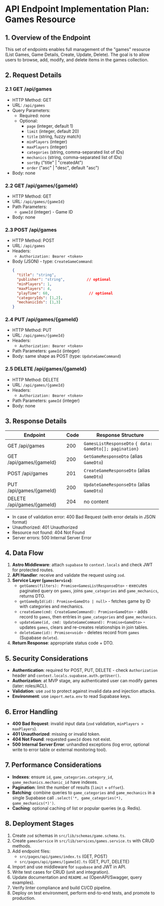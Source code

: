 # API Endpoint Implementation Plan: Games Resource

## 1. Overview of the Endpoint
This set of endpoints enables full management of the "games" resource (List Games, Game Details, Create, Update, Delete). The goal is to allow users to browse, add, modify, and delete items in the games collection.

## 2. Request Details

### 2.1 GET /api/games
- HTTP Method: GET
- URL: `/api/games`
- Query Parameters:
  - Required: none
  - Optional:
    - `page` (integer, default 1)
    - `limit` (integer, default 20)
    - `title` (string, fuzzy match)
    - `minPlayers` (integer)
    - `maxPlayers` (integer)
    - `categories` (string, comma-separated list of IDs)
    - `mechanics` (string, comma-separated list of IDs)
    - `sortBy` ("title" | "createdAt")
    - `order` ("asc" | "desc", default "asc")
- Body: none

### 2.2 GET /api/games/{gameId}
- HTTP Method: GET
- URL: `/api/games/{gameId}`
- Path Parameters:
  - `gameId` (integer) - Game ID
- Body: none

### 2.3 POST /api/games
- HTTP Method: POST
- URL: `/api/games`
- Headers:
  - `Authorization: Bearer <token>`
- Body (JSON) - type: `CreateGameCommand`:
  ```json
  {
    "title": "string",
    "publisher": "string",          // optional
    "minPlayers": 1,
    "maxPlayers": 4,
    "playTime": 60,                  // optional
    "categoryIds": [1,2],
    "mechanicIds": [1,3]
  }
  ```

### 2.4 PUT /api/games/{gameId}
- HTTP Method: PUT
- URL: `/api/games/{gameId}`
- Headers:
  - `Authorization: Bearer <token>`
- Path Parameters: `gameId` (integer)
- Body: same shape as POST (type: `UpdateGameCommand`)

### 2.5 DELETE /api/games/{gameId}
- HTTP Method: DELETE
- URL: `/api/games/{gameId}`
- Headers:
  - `Authorization: Bearer <token>`
- Path Parameters: `gameId` (integer)
- Body: none

## 3. Response Details

| Endpoint                    | Code   | Response Structure                                    |
|-----------------------------|-------|---------------------------------------------------------|
| GET /api/games              | 200   | `GamesListResponseDto` `{ data: GameDto[]; pagination}` |
| GET /api/games/{gameId}     | 200   | `GetGameResponseDto` (alias `GameDto`)                 |
| POST /api/games             | 201   | `CreateGameResponseDto` (alias `GameDto`)              |
| PUT /api/games/{gameId}     | 200   | `UpdateGameResponseDto` (alias `GameDto`)              |
| DELETE /api/games/{gameId}  | 204   | no content                                             |

- In case of validation error: 400 Bad Request (with error details in JSON format)
- Unauthorized: 401 Unauthorized
- Resource not found: 404 Not Found
- Server errors: 500 Internal Server Error

## 4. Data Flow
1. **Astro Middleware**: attach `supabase` to `context.locals` and check JWT for protected routes.
2. **API Handler**: receive and validate the request using `zod`.
3. **Service Layer (`gamesService`)**:
   - `getGames(filters): Promise<GamesListResponseDto>` - executes paginated query on `games`, joins `game_categories` and `game_mechanics`, returns DTO.
   - `getGameById(id): Promise<GameDto | null>` - fetches game by ID with categories and mechanics.
   - `createGame(cmd: CreateGameCommand): Promise<GameDto>` - adds record to `games`, then entries in `game_categories` and `game_mechanics`.
   - `updateGame(id, cmd: UpdateGameCommand): Promise<GameDto>` - updates `games`, clears and re-creates relationships in join tables.
   - `deleteGame(id): Promise<void>` - deletes record from `games` (Supabase `delete`).
4. **Return Response**: appropriate status code + DTO.

## 5. Security Considerations
- **Authentication**: required for POST, PUT, DELETE - check `Authorization` header and `context.locals.supabase.auth.getUser()`.
- **Authorization**: at MVP stage, any authenticated user can modify games (later: roles/ACL).
- **Validation**: use `zod` to protect against invalid data and injection attacks.
- **Environment**: use `import.meta.env` to read Supabase keys.

## 6. Error Handling
- **400 Bad Request**: invalid input data (`zod` validation, `minPlayers > maxPlayers`).
- **401 Unauthorized**: missing or invalid token.
- **404 Not Found**: requested `gameId` does not exist.
- **500 Internal Server Error**: unhandled exceptions (log error, optional write to error table or external monitoring tool).

## 7. Performance Considerations
- **Indexes**: ensure `id`, `game_categories.category_id`, `game_mechanics.mechanic_id` have indexes.
- **Pagination**: limit the number of results (`limit` + `offset`).
- **Batching**: combine queries to `game_categories` and `game_mechanics` in a single Supabase call `.select('*, game_categories(*), game_mechanics(*)')`.
- **Caching**: optional caching of list or popular queries (e.g. Redis).

## 8. Deployment Stages
1. Create `zod` schemas in `src/lib/schemas/game.schema.ts`.
2. Create `gamesService` in `src/lib/services/games.service.ts` with CRUD methods.
3. Add endpoint files:
   - `src/pages/api/games/index.ts` (GET, POST)
   - `src/pages/api/games/[gameId].ts` (GET, PUT, DELETE)
4. Import and use middleware for `supabase` and JWT in API.
5. Write test cases for CRUD (unit and integration).
6. Update documentation and `README.md` (OpenAPI/Swagger, query examples).
7. Verify linter compliance and build CI/CD pipeline.
8. Deploy on test environment, perform end-to-end tests, and promote to production.

